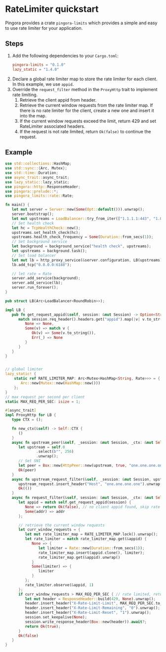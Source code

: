 # **RateLimiter quickstart**
Pingora provides a crate `pingora-limits` which provides a simple and easy to use rate limiter for your application.

## Steps
1. Add the following dependencies to your `Cargo.toml`:
   ```toml
   pingora-limits = "0.1.0"
   lazy_static = "1.4.0"
   ```
2. Declare a global rate limiter map to store the rate limiter for each client. In this example, we use `appid`.
3. Override the `request_filter` method in the `ProxyHttp` trait to implement rate limiting.
   1. Retrieve the client appid from header.
   2. Retrieve the current window requests from the rate limiter map. If there is no rate limiter for the client, create a new one and insert it into the map.
   3. If the current window requests exceed the limit, return 429 and set RateLimiter associated headers.
   4. If the request is not rate limited, return `Ok(false)` to continue the request.

## Example
```rust
use std::collections::HashMap;
use std::sync::{Arc, Mutex};
use std::time::Duration;
use async_trait::async_trait;
use lazy_static::lazy_static;
use pingora::http::ResponseHeader;
use pingora::prelude::*;
use pingora_limits::rate::Rate;

fn main() {
   let mut server = Server::new(Some(Opt::default())).unwrap();
   server.bootstrap();
   let mut upstreams = LoadBalancer::try_from_iter(["1.1.1.1:443", "1.0.0.1:443"]).unwrap();
   // Set health check
   let hc = TcpHealthCheck::new();
   upstreams.set_health_check(hc);
   upstreams.health_check_frequency = Some(Duration::from_secs(1));
   // Set background service
   let background = background_service("health check", upstreams);
   let upstreams = background.task();
   // Set load balancer
   let mut lb = http_proxy_service(&server.configuration, LB(upstreams));
   lb.add_tcp("0.0.0.0:6188");

   // let rate = Rate
   server.add_service(background);
   server.add_service(lb);
   server.run_forever();
}

pub struct LB(Arc<LoadBalancer<RoundRobin>>);

impl LB {
   pub fn get_request_appid(&self, session: &mut Session) -> Option<String> {
      match session.req_header().headers.get("appid").map(|v| v.to_str()) {
         None => None,
         Some(v) => match v {
            Ok(v) => Some(v.to_string()),
            Err(_) => None
         }
      }
   }
}


// global limiter
lazy_static! {
    static ref RATE_LIMITER_MAP: Arc<Mutex<HashMap<String, Rate>>> = {
       Arc::new(Mutex::new(HashMap::new()))
    };
}
// max request per second per client
static MAX_REQ_PER_SEC: isize = 1;

#[async_trait]
impl ProxyHttp for LB {
   type CTX = ();

   fn new_ctx(&self) -> Self::CTX {
      ()
   }
   async fn upstream_peer(&self, _session: &mut Session, _ctx: &mut Self::CTX) -> Result<Box<HttpPeer>> {
      let upstream = self.0
              .select(b"", 256)
              .unwrap();
      // Set SNI
      let peer = Box::new(HttpPeer::new(upstream, true, "one.one.one.one".to_string()));
      Ok(peer)
   }
   async fn upstream_request_filter(&self, _session: &mut Session, upstream_request: &mut RequestHeader, _ctx: &mut Self::CTX) -> Result<()> where Self::CTX: Send + Sync {
      upstream_request.insert_header("Host", "one.one.one.one").unwrap();
      Ok(())
   }
   async fn request_filter(&self, session: &mut Session, _ctx: &mut Self::CTX) -> Result<bool> where Self::CTX: Send + Sync {
      let appid = match self.get_request_appid(session) {
         None => return Ok(false), // no client appid found, skip rate limiting
         Some(addr) => addr
      };

      // retrieve the current window requests
      let curr_window_requests = {
         let mut rate_limiter_map = RATE_LIMITER_MAP.lock().unwrap();
         let rate_limiter = match rate_limiter_map.get(&appid) {
            None => {
               let limiter = Rate::new(Duration::from_secs(1));
               rate_limiter_map.insert(appid.clone(), limiter);
               rate_limiter_map.get(&appid).unwrap()
            }
            Some(limiter) => {
               limiter
            }
         };
         rate_limiter.observe(&appid, 1)
      };
      if curr_window_requests > MAX_REQ_PER_SEC { // rate limited, return 429
         let mut header = ResponseHeader::build(429, None).unwrap();
         header.insert_header("X-Rate-Limit-Limit", MAX_REQ_PER_SEC.to_string()).unwrap();
         header.insert_header("X-Rate-Limit-Remaining", "0").unwrap();
         header.insert_header("X-Rate-Limit-Reset", "1").unwrap();
         session.set_keepalive(None);
         session.write_response_header(Box::new(header)).await?;
         return Ok(true);
      }
      Ok(false)
   }
}
```